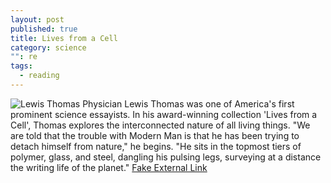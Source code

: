 ```yaml
---
layout: post
published: true
title: Lives from a Cell
category: science
"": re
tags: 
  - reading
---
```


![Lewis Thomas](http://www.greatthoughtstreasury.com/sites/default/files/thomasweb[1].jpg)
Physician Lewis Thomas was one of America's first prominent science essayists. In his award-winning collection 'Lives from a Cell', Thomas explores the interconnected nature of all living things. "We are told that the trouble with Modern Man is that he has been trying to detach himself from nature," he begins. "He sits in the topmost tiers of polymer, glass, and steel, dangling his pulsing legs, surveying at a distance the writing life of the planet."
[Fake External Link](www.theraptorlab.com)